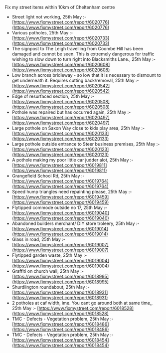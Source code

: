 Fix my street items within 10km of Cheltenham centre

<!-- fix_marker starts -->

- Street light not working, 25th May :- [https://www.fixmystreet.com/report/6020776](https://www.fixmystreet.com/report/6020776)
- Various potholes, 25th May :- [https://www.fixmystreet.com/report/6020733](https://www.fixmystreet.com/report/6020733)
- The signpost to The Leigh travelling from Coombe Hill has been damaged and cannot be seen. This is extremely dangerous for traffic wishing to slow down to turn right into Blacksmiths Lane., 25th May :- [https://www.fixmystreet.com/report/6020608](https://www.fixmystreet.com/report/6020608)
- Low branch across bridleway - so low that it is necessary to dismount to get underneath it. Requires cutting back/removal, 25th May :- [https://www.fixmystreet.com/report/6020542](https://www.fixmystreet.com/report/6020542)
- Edge of resurfaced section, 25th May :- [https://www.fixmystreet.com/report/6020508](https://www.fixmystreet.com/report/6020508)
- Pothole was repaired but has occurred again, 25th May :- [https://www.fixmystreet.com/report/6020497](https://www.fixmystreet.com/report/6020497)
- Large pothole on Saxon Way close to kids play area, 25th May :- [https://www.fixmystreet.com/report/6020133](https://www.fixmystreet.com/report/6020133)
- Large pothole outside entrance to Steer business premises, 25th May :- [https://www.fixmystreet.com/report/6020123](https://www.fixmystreet.com/report/6020123)
- A pothole making my poor little car judder alot, 25th May :- [https://www.fixmystreet.com/report/6019811](https://www.fixmystreet.com/report/6019811)
- Grangefield School Rd, 25th May :- [https://www.fixmystreet.com/report/6019764](https://www.fixmystreet.com/report/6019764)
- Speed hump triangles need repainting please, 25th May :- [https://www.fixmystreet.com/report/6019459](https://www.fixmystreet.com/report/6019459)
- Flytipped commode outside no 17, 25th May :- [https://www.fixmystreet.com/report/6019040](https://www.fixmystreet.com/report/6019040)
- Abandoned builders merchant/ DIY store troleery, 25th May :- [https://www.fixmystreet.com/report/6019014](https://www.fixmystreet.com/report/6019014)
- Glass in road, 25th May :- [https://www.fixmystreet.com/report/6019007](https://www.fixmystreet.com/report/6019007)
- Flytipped garden waste, 25th May :- [https://www.fixmystreet.com/report/6019004](https://www.fixmystreet.com/report/6019004)
- Graffiti on church wall, 25th May :- [https://www.fixmystreet.com/report/6018995](https://www.fixmystreet.com/report/6018995)
- Shurdlington roundabout, 25th May :- [https://www.fixmystreet.com/report/6018931](https://www.fixmystreet.com/report/6018931)
- 2 potholes at caf width, ime. You cant go around both at same time,, 25th May :- [https://www.fixmystreet.com/report/6018528](https://www.fixmystreet.com/report/6018528)
- TMC - Defects - Vegetation problem, 25th May :- [https://www.fixmystreet.com/report/6018486](https://www.fixmystreet.com/report/6018486)
- TMC - Defects - Vegetation problem, 25th May :- [https://www.fixmystreet.com/report/6018454](https://www.fixmystreet.com/report/6018454)

<!-- fix_marker ends -->